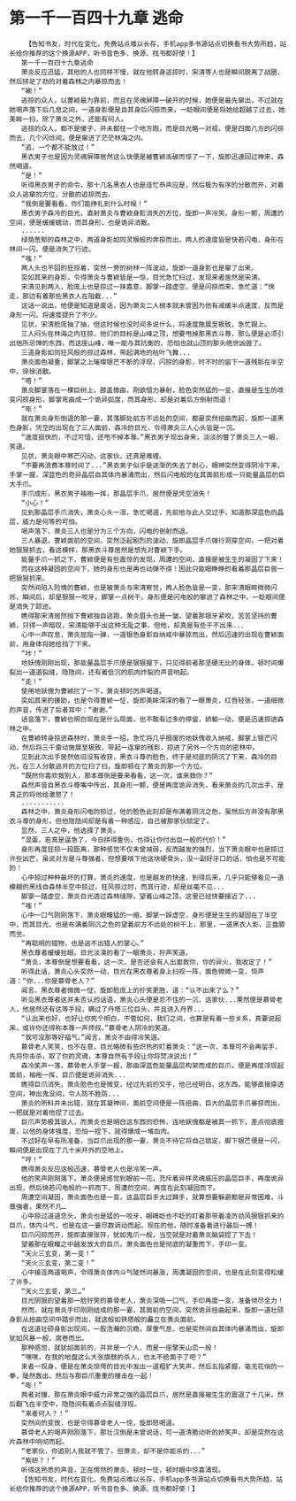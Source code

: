 # 第一千一百四十九章 逃命
        【告知书友，时代在变化，免费站点难以长存，手机app多书源站点切换看书大势所趋，站长给你推荐的这个换源APP，听书音色多、换源、找书都好使！】
       第一千一百四十九章逃命
       萧炎反应迅猛，其他的人也同样不慢，就在他转身逃掠时，宋清等人也是瞬间脱离了战圈，然后拼足了劲的对着森林之内暴掠而去！
       “唰！”
       逃掠的众人，以曹颖最为靠前，而且在灵魂屏障一破开的时候，她便是最先窜出，不过就在她喝声落下后几息之间，一道身影便是自其身后闪掠而来，一眨眼间便是将她给超越了过去，她美眸一扫，除了萧炎之外，还能有何人。
       逃掠的众人，都不是傻子，并未都往一个地方跑，而是目光略一对视，便是四面八方的闪掠而去，几个闪烁间，便是窜进了茫茫林海之内。
       “追，一个都不能放过！”
       黑衣男子也是因为灵魂屏障居然这么快便是被曹颖击破而惊了一下，旋即迅速回过神来，森然喝道。
       “是！”
       听得黑衣男子的命令，那十几名黑衣人也是连忙恭声应是，然后极为有序的分散而开，对着众人逃窜的方位，分散的追掠而去。
       “我倒是要看看，你们能挣扎到什么时候！”
       黑衣男子森冷的目光，直射萧炎与曹颖身影消失的方位，旋即一声冷笑，身形一颤，周遭的空间，便是缓缓蠕动，而其身形，也是诡异消散。
       ......
       绿荫葱郁的森林之中，两道身影如同灵猴般的奔掠而出，两人的速度皆是快若闪电，身形在林间一闪，便是消失了行迹。
       “嗤！”
       两人头也不回的狂掠着，突然一旁的树林一阵波动，旋即一道身影也是窜了出来。
       突如其来的身影，令得萧炎与曹颖皆是一惊，目光急忙扫过，发现来者居然是宋清。
       宋清见到两人，脸庞上也是掠过一抹喜意，脚掌一踏虚空，便是闪掠而来，急忙道：“快走，那边有着那些黑衣人在阻截...”
       这话一说出，他便是知道是废话，因为萧炎二人根本就未曾因为他有减缓半点速度，反而是身形一闪，将速度提升了不少。
       见状，宋清脸庞抽了抽，但这时候也没时间多说什么，将速度施展至极致，急忙跟上。
       三人闷头在林海之内狂掠，他们的目标是山峰之顶，想要甩掉那黑衣斗尊，那么便是必须引出他所忌惮的东西，而这座山峰，唯一能与其抗衡的，恐怕也就山顶的那头绝世凶兽了。
       三道身影如同狂风般的掠过森林，带起满地的枯叶飞舞...
       萧炎面色凝重，脚掌之上璀璨银芒不断的浮现，闪掠的身影，时不时的留下一道残影在半空中，徐徐消散。
       “嗒！”
       萧炎脚掌落在一棵巨树上，膝盖微曲，刚欲借力暴射，脸色突然猛的一变，直接是生生的改变闪掠身形，脚掌弯曲成一个诡异弧度，而其身形，却是对着后方倒射而退！
       “嘭！”
       就在萧炎身形倒退的那一霎，其落脚处前方不远处的空间，都是突然扭曲而起，旋即一道黑色身影，凭空的出现在了三人面前，森冷的目光，令得萧炎三人心头皆是一沉。
       “速度挺快的，不过可惜，还甩不掉本尊。”黑衣男子现出身来，淡淡的瞥了萧炎三人一眼，笑道。
       见状，萧炎眼中寒芒闪动，这家伙，还真是难缠。
       “不要再浪费本尊时间了...”黑衣男子似乎是逐渐的失去了耐心，眼神突然变得阴冷下来，手掌一握，深蓝色的奇异晶层自其体内暴涌而出，然后闪电般的在其面前形成一只能量晶层的巨大手爪。
       手爪成形，黑衣男子袖袍一挥，那晶层手爪，居然便是凭空消失！
       “小心！”
       见到那晶层手爪消失，萧炎心头一凛，急忙喝道，先前他与此人交过手，知道那深蓝色的晶层，威力是何等的可怕。
       喝声落下，萧炎三人也是分为三个方向，闪电的倒射而退。
       三人暴退，曹颖面前的空间，突然泛起剧烈的波动，旋即晶层手爪强行洞穿空间，一把对着她狠狠抓去，看这模样，那黑衣斗尊居然是想先对曹颖下手。
       能量手爪一抓之下，曹颖便是有些震惊的发现，周遭的空间，直接是被生生的凝固了下来！
       而在这种凝固的空间下，她的身形也是再也动弹不得！因此只能眼睁睁的看着那晶层巨兽一把狠狠抓来。
       突然间陷入险境的曹颖，也是被萧炎与宋清察觉，两人脸色皆是一变，那宋清眼眸微微闪烁，瞬间后，却是狠狠一咬牙，脚掌一点树干，身形便是闪电般的窜进了森林之中，一眨眼间便是消失了踪迹。
       瞧得那宋清居然抛下曹颖独自逃跑，萧炎眉头也是一皱，望着那银牙紧咬，苦苦坚持的曹颖，只得一声暗叹，宋清能够干出这种无耻之事，但他，却真是有些干不出来...
       心中一声叹息，萧炎屈指一弹，一道银色身影自纳戒中暴掠而出，然后迅速的出现在曹颖面前，用身体将她给挡了下来。
       “咔！”
       地妖傀刚刚出现，那能量晶层手爪便是狠狠握下，只见得前者那坚硬无比的身体，顿时间爆裂出一道道裂缝，隐隐间，还有着低沉的肌肉炸裂的声音响起。
       “走！”
       使用地妖傀为曹颖拦了一下，萧炎顿时厉声喝道。
       突如其来的援助，也是令得曹颖一怔，旋即美眸深深的看了一眼萧炎，红唇轻张，一道细微的声音，传进了后者耳中：“谢谢。”
       话音落下，曹颖也明白现在是什么局面，也不敢有过多的停留，娇躯一动，便是迅速掠进森林之中。
       在曹颖转身掠进森林时，萧炎手一招，急忙将几乎报废的地妖傀收入纳戒，脚掌上银芒闪动，然后将三千雷动施展至极致，带起一连窜的残影，掠进了另外一个方向的密林中。
       见到此次出手居然依旧没有收获，黑衣斗尊的脸色，终于是彻底的阴沉了下来，森冷的目光，在三人分散逃开的方位扫了扫，旋即顿在了萧炎的那一个方位。
       “既然你喜欢救别人，那本尊倒是要来看看，这一次，谁来救你？”
       森然声音自黑衣斗尊嘴中传出，其身形一颤，便是再度诡异消失，看来萧炎的几次出手，是真正的将他给激怒了！
       ...........
       森林之中，萧炎身形闪电的掠过，他的脸色此刻却是布满着阴沉之色，虽然后方并没有那黑衣斗尊的身形，但他隐隐间却是有着一种感应，自己被那家伙锁定了。
       显然，三人之中，他选择了萧炎。
       “混蛋，若真是逼急了，今日拼得重伤，也得让你付出血一般的代价！”
       身形再度狂掠一段距离，那种感觉不仅未曾减弱，反而越发的强烈，当下萧炎眼中也是掠过许些凶芒，虽说对方是斗尊强者，但想要啃下他这块硬骨头，没一副好牙口的话，怕也是不可能的！
       心中掠过种种最坏的打算，萧炎的速度，也是越发的快速，到得后来，几乎只能够看见一道模糊的黑线自森林半空中掠过，狂风掠过时，而其行迹，却是丝毫不见...
       脚掌一踏虚空，萧炎目光透过森林缝隙，望着山峰之顶，这里已经快要接近了...
       “嗤！”
       心中一口气刚刚落下，萧炎眼瞳猛的一缩，脚掌一跺虚空，身形便是生生的凝固在了半空中，而其目光，也是布满着阴沉之色的望着前方不远处的树干上，那里，一道黑衣人影，正盘膝而坐。
       “再聪明的猎物，也是逃不出猎人的掌心。”
       黑衣尊者缓缓抬眼，目光淡漠的看了一眼萧炎，狞声笑道。
       “萧炎，本尊倒是想要看看，这一次，是否还会有人出面救你，你的异火，我收定了！”
       听得此话，萧炎心头突然一动，目光在黑衣尊者身上扫视一阵，面色微微一变，惊声道：“你...你是慕骨老人？”
       闻言，黑衣尊者微微一怔，旋即脸庞上的狞笑更胜，道：“认不出来了么？”
       听见黑衣尊者这并未否认的话语，萧炎心头便是忍不住的一沉，这家伙...果然便是慕骨老人，他居然还有这等手段，瞒过了丹塔三位巨头，并且进入丹界...
       “认出来也好，也好让你死个明白，不管如何，我们之间，也算是有着一些关系，真要说起来，或许你还得称本尊一声师叔。”慕骨老人阴冷的笑道。
       “我可没那等好福气。”闻言，萧炎不由得冷笑道。
       慕骨老人笑笑，也不在意，目光略微有些炽热的盯着萧炎：“这一次，本尊可不会再留手，先将你击杀，取了你的灵魂，本尊自然有手段让你将焚决说出！”
       森冷笑声一落，慕骨老人手掌一握，那由深蓝色能量晶层构架而成的巨爪，便是再度浮现起面前，袖袍一挥，巨爪便是诡异消失...
       瞧得巨爪消失，萧炎脸色也是微变，经过先前的交手，他已经明白，这东西，能够直接穿透空间，神出鬼没间，令人防不胜防...
       萧炎的所料并未出错，就在其凝神间，面前空间便是一阵扭曲，巨大的晶层手爪暴掠而出，一把就是对着他捏了过去。
       巨爪声势极其骇人，而萧炎也是明白这东西的恐怖，连地妖傀都是被其一抓下，差点彻底报废，以他的身体强度，恐怕一捏下，就得爆成一堆血肉。
       不过好在早有所准备，当巨爪出现的那一霎，萧炎不待它将自己锁定，脚下银芒便是一闪，瞬间便是出现在了几十米开外的空地上。
       “哼！”
       瞧得萧炎反应这般迅速，慕骨老人也是冷笑一声。
       他的笑声刚刚落下，萧炎便是感觉到眼前一花，充斥着异样灵魂威压的晶层巨手，再度诡异出现，然后快若闪电般的一抓而下，周遭的空间，再度在此刻凝固而下。
       周遭空间凝固，萧炎面色也是一变，这晶层巨手太过棘手，就算想要躲避都是异常困难，斗尊强者，果然不凡…
       心中掠过道道念头，萧炎也是猛的一咬牙，眼睛眨也不眨的盯着那带着凌厉劲风狠狠抓来的巨爪，体内斗气，也是在这一霎尽数调动而起，现在的他，随时准备着进行最后一搏！
       巨爪闪掠而开，旋即直接张开，犹如鬼爪一般，当空就是对着萧炎脑袋捏了下去！
       望着那在眼瞳之中越发放大的巨爪，萧炎面色也是彻底的凝重而下，手印一变。
       “天火三玄变，第一变！”
       “天火三玄变，第二变！”
       心中接连两道喝声，令得萧炎体内斗气陡然间暴涨，周遭凝固的空间，也是在此刻变得松缓了许多。
       “天火三玄变，第三…”
       目光阴狠的望着那一脸狞笑的慕骨老人，萧炎深吸一口气，手印再度一变，准备倾尽全力！
       然而，就在萧炎手印刚刚结成的那一霎，其面前的空间，突然诡异扭曲起来，旋即一道壮硕身影从扭曲空间中踏步而出，就这般如铁塔般的矗立在萧炎面前。
       在这道壮硕身影出现间，一股浩瀚的沉稳，厚重气息，也是突然间自其体内暴涌而出，旋即犹如风暴一般，席卷而出。
       那种感觉，就犹如面前的，并非是一个人，而是一座擎天山峦一般！
       “嘿嘿，在我的地盘这么大张旗鼓的杀人，也太不给面子了吧？”
       来者一现身，便是在萧炎惊愕的目光中发出一道粗犷大笑声，然后五指紧握，毫无花俏的一拳，陡然轰出，然后与那巨爪重重的撞击在一起！
       “嘭！”
       两者对撞，那在萧炎眼中威力异常之强的晶层巨爪，居然是直接被生生的震退了十几米，然后翻飞在半空中，隐隐间有着点点裂缝浮现。
       “来者何人？！”
       突然间的变故，也是令得慕骨老人一惊，旋即怒喝道。
       慕骨老人的喝声刚刚落下，那壮汉倒是未曾说话，可一道清脆动听的娇笑声，却是突然在这片森林中响彻而起。
       “老家伙，你追别人我就不管了，但萧炎，却不是你能杀的...”
       “紫研？！”
       听得这熟悉的声音，正在愕然的萧炎，顿时一怔，顿时眼中惊喜涌现。
       【告知书友，时代在变化，免费站点难以长存，手机app多书源站点切换看书大势所趋，站长给你推荐的这个换源APP，听书音色多、换源、找书都好使！】